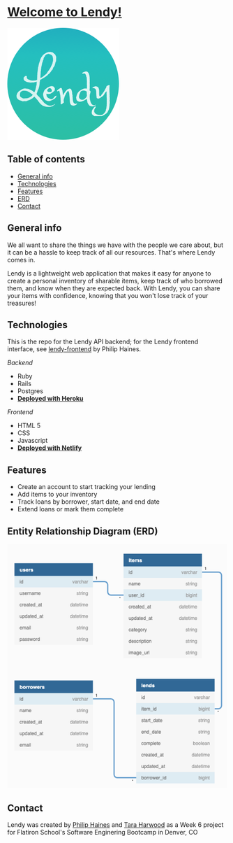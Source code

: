 # [Welcome to Lendy!](https://eager-poitras-0eb550.netlify.app/)

![Lendy logo on a blue gradient circle](/public/Logo.png)


## Table of contents
* [General info](#general-info)
* [Technologies](#technologies)
* [Features](#features)
* [ERD](#erd)
* [Contact](#contact)

## General info
We all want to share the things we have with the people we care about, but it can be a hassle to keep track of all our resources.  That's where Lendy comes in.  

Lendy is a lightweight web application that makes it easy for anyone to create a personal inventory of sharable items, keep track of who borrowed them, and know when they are expected back.  With Lendy, you can share your items with confidence, knowing that you won't lose track of your treasures! 

## Technologies
This is the repo for the Lendy API backend; for the Lendy frontend interface, see [lendy-frontend](https://github.com/philip-haines/lendy-frontend) by Philip Haines.

*Backend*
* Ruby
* Rails
* Postgres
* **[Deployed with Heroku](https://lendy-tracker.herokuapp.com/)**

*Frontend*
* HTML 5
* CSS
* Javascript
* **[Deployed with Netlify](https://eager-poitras-0eb550.netlify.app/)**

## Features
* Create an account to start tracking your lending
* Add items to your inventory
* Track loans by borrower, start date, and end date
* Extend loans or mark them complete

## Entity Relationship Diagram (ERD)

![Diagram showing the 4 entity classes with their fields and relatioships](/public/erd.png)

## Contact
Lendy was created by [Philip Haines](https://www.linkedin.com/in/philip-haines/) and [Tara Harwood](https://www.linkedin.com/in/taraharwood/) as a Week 6 project for Flatiron School's Software Enginering Bootcamp in Denver, CO 


